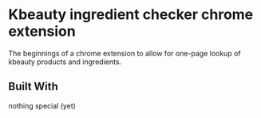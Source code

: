 # Kbeauty ingredient checker chrome extension

The beginnings of a chrome extension to allow for one-page lookup of kbeauty products and ingredients.

## Built With

nothing special (yet)